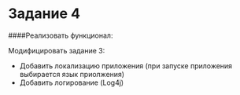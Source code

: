 # Задание 4

####Реализовать функционал:

Модифицировать задание 3:

* Добавить локализацию приложения (при запуске приложения выбирается язык приолжения)
* Добавить логирование (Log4j)